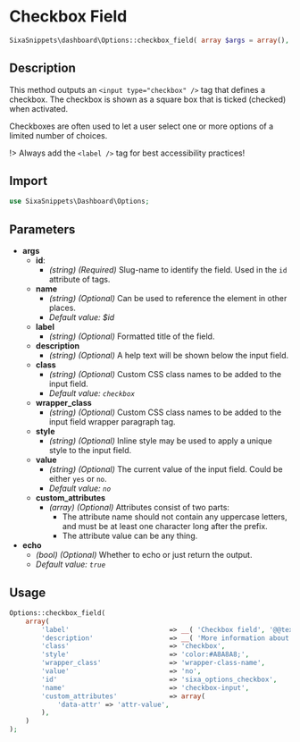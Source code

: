 # Checkbox Field

```php
SixaSnippets\dashboard\Options::checkbox_field( array $args = array(), bool $echo = true );
```

## Description

This method outputs an `<input type="checkbox" />` tag that defines a checkbox. The checkbox is shown as a square box that is ticked (checked) when activated.

Checkboxes are often used to let a user select one or more options of a limited number of choices.

!> Always add the `<label />` tag for best accessibility practices!

## Import

```php 
use SixaSnippets\Dashboard\Options;
```

## Parameters

- **args**
    - **id**:
        - *(string) (Required)* Slug-name to identify the field. Used in the `id` attribute of tags.
    - **name**
        - *(string) (Optional)* Can be used to reference the element in other places.
        - *Default value: $id*
    - **label**
        - *(string) (Optional)* Formatted title of the field.
    - **description**
        - *(string) (Optional)* A help text will be shown below the input field.
    - **class**
        - *(string) (Optional)* Custom CSS class names to be added to the input field.
        - *Default value: `checkbox`*
    - **wrapper_class**
        - *(string) (Optional)* Custom CSS class names to be added to the input field wrapper paragraph tag.
    - **style**
        - *(string) (Optional)* Inline style may be used to apply a unique style to the input field.
    - **value**
        - *(string) (Optional)* The current value of the input field. Could be either `yes` or `no`.
        - *Default value: `no`*
    - **custom_attributes**
        - *(array) (Optional)* Attributes consist of two parts:
            - The attribute name should not contain any uppercase letters, and must be at least one character long after the prefix.
            - The attribute value can be any thing.
- **echo**
    - *(bool) (Optional)* Whether to echo or just return the output.
    - *Default value: `true`*

## Usage

```php
Options::checkbox_field(
	array(
		'label'                         => __( 'Checkbox field', '@@textdomain' ),
		'description'                   => __( 'More information about this field.', '@@textdomain' ),
		'class'                         => 'checkbox',
		'style'                         => 'color:#A8A8A8;',
		'wrapper_class'                 => 'wrapper-class-name',
		'value'                         => 'no',
		'id'                            => 'sixa_options_checkbox',
		'name'                          => 'checkbox-input',
		'custom_attributes'             => array(
			'data-attr' => 'attr-value',
		),
	)
);
```